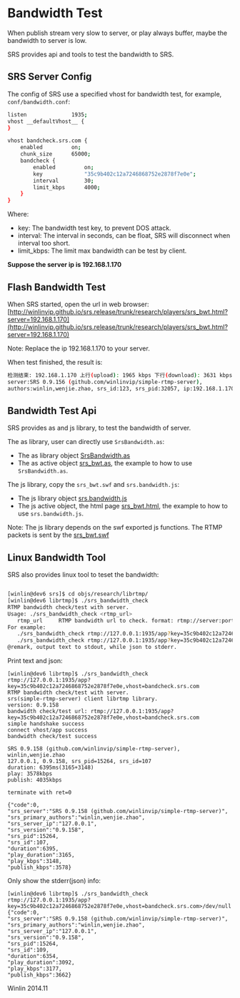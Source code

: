 # Bandwidth Test

When publish stream very slow to server, or play always buffer, maybe the bandwidth to server is low.

SRS provides api and tools to test the bandwidth to SRS.

## SRS Server Config

The config of SRS use a specified vhost for bandwidth test, for example, `conf/bandwidth.conf`:

```bash
listen              1935;
vhost __defaultVhost__ {
}

vhost bandcheck.srs.com {
    enabled         on;
    chunk_size      65000;
    bandcheck {
        enabled         on;
        key             "35c9b402c12a7246868752e2878f7e0e";
        interval        30;
        limit_kbps      4000;
    }
}
```

Where:
* key: The bandwidth test key, to prevent DOS attack.
* interval: The interval in seconds, can be float, SRS will disconnect when interval too short.
* limit_kbps: The limit max bandwidth can be test by client.

<strong>Suppose the server ip is 192.168.1.170</strong>

## Flash Bandwidth Test

When SRS started, open the url in web browser: [http://winlinvip.github.io/srs.release/trunk/research/players/srs_bwt.html?server=192.168.1.170](http://winlinvip.github.io/srs.release/trunk/research/players/srs_bwt.html?server=192.168.1.170)

Note: Replace the ip 192.168.1.170 to your server.

When test finished, the result is:

```bash
检测结束: 192.168.1.170 上行(upload): 1965 kbps 下行(download): 3631 kbps 测试时间: 6.0 秒
server:SRS 0.9.156 (github.com/winlinvip/simple-rtmp-server), 
authors:winlin,wenjie.zhao, srs_id:123, srs_pid:32057, ip:192.168.1.170
```

## Bandwidth Test Api

SRS provides as and js library, to test the bandwidth of server.

The as library, user can directly use `SrsBandwidth.as`:
* The as library object [SrsBandwidth.as](https://github.com/simple-rtmp-server/srs/blob/master/trunk/research/players/srs_bwt/src/SrsBandwidth.as)
* The as active object [srs_bwt.as](https://github.com/simple-rtmp-server/srs/blob/master/trunk/research/players/srs_bwt/src/srs_bwt.as), the example to how to use `SrsBandwidth.as`.

The js library, copy the `srs_bwt.swf` and `srs.bandwidth.js`:
* The js library object [srs.bandwidth.js](https://github.com/simple-rtmp-server/srs/blob/master/trunk/research/players/srs_bwt/src/srs.bandwidth.js)
* The js active object, the html page [srs_bwt.html](https://github.com/simple-rtmp-server/srs/blob/master/trunk/research/players/srs_bwt.html), the example to how to use `srs.bandwidth.js`.

Note: The js library depends on the swf exported js functions. The RTMP packets is sent by the [srs_bwt.swf](https://github.com/simple-rtmp-server/srs/blob/master/trunk/research/players/srs_bwt/release/srs_bwt.swf)

## Linux Bandwidth Tool

SRS also provides linux tool to teset the bandwidth:

```bash

[winlin@dev6 srs]$ cd objs/research/librtmp/
[winlin@dev6 librtmp]$ ./srs_bandwidth_check 
RTMP bandwidth check/test with server.
Usage: ./srs_bandwidth_check <rtmp_url>
   rtmp_url     RTMP bandwidth url to check. format: rtmp://server:port/app?key=xxx,vhost=xxx
For example:
   ./srs_bandwidth_check rtmp://127.0.0.1:1935/app?key=35c9b402c12a7246868752e2878f7e0e,vhost=bandcheck.srs.com
   ./srs_bandwidth_check rtmp://127.0.0.1:1935/app?key=35c9b402c12a7246868752e2878f7e0e,vhost=bandcheck.srs.com>/dev/null
@remark, output text to stdout, while json to stderr.
```

Print text and json:
```
[winlin@dev6 librtmp]$ ./srs_bandwidth_check rtmp://127.0.0.1:1935/app?key=35c9b402c12a7246868752e2878f7e0e,vhost=bandcheck.srs.com
RTMP bandwidth check/test with server.
srs(simple-rtmp-server) client librtmp library.
version: 0.9.158
bandwidth check/test url: rtmp://127.0.0.1:1935/app?key=35c9b402c12a7246868752e2878f7e0e,vhost=bandcheck.srs.com
simple handshake success
connect vhost/app success
bandwidth check/test success

SRS 0.9.158 (github.com/winlinvip/simple-rtmp-server), winlin,wenjie.zhao
127.0.0.1, 0.9.158, srs_pid=15264, srs_id=107
duration: 6395ms(3165+3148)
play: 3578kbps
publish: 4035kbps

terminate with ret=0

{"code":0,
"srs_server":"SRS 0.9.158 (github.com/winlinvip/simple-rtmp-server)", 
"srs_primary_authors":"winlin,wenjie.zhao", 
"srs_server_ip":"127.0.0.1", 
"srs_version":"0.9.158", 
"srs_pid":15264, 
"srs_id":107, 
"duration":6395, 
"play_duration":3165, 
"play_kbps":3148, 
"publish_kbps":3578}
```

Only show the stderr(json) info:
```
[winlin@dev6 librtmp]$ ./srs_bandwidth_check rtmp://127.0.0.1:1935/app?key=35c9b402c12a7246868752e2878f7e0e,vhost=bandcheck.srs.com>/dev/null 
{"code":0,
"srs_server":"SRS 0.9.158 (github.com/winlinvip/simple-rtmp-server)", 
"srs_primary_authors":"winlin,wenjie.zhao", 
"srs_server_ip":"127.0.0.1", 
"srs_version":"0.9.158", 
"srs_pid":15264, 
"srs_id":109, 
"duration":6354, 
"play_duration":3092, 
"play_kbps":3177, 
"publish_kbps":3662}
```

Winlin 2014.11